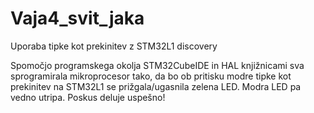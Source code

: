 # Vaja4_svit_jaka
Uporaba tipke kot prekinitev z STM32L1 discovery

Spomočjo programskega okolja STM32CubeIDE in HAL knjižnicami sva sprogramirala mikroprocesor tako, da bo ob pritisku modre tipke kot prekinitev na STM32L1 se prižgala/ugasnila zelena LED. Modra LED pa vedno utripa. Poskus deluje uspešno!
